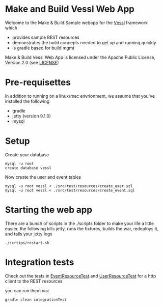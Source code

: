 # Make and Build Vessl Web App

Welcome to the Make & Build Sample webapp for the <a href="https://github.com/makeandbuild/vessl">Vessl</a> framework which
* provides sample REST resources
* demonstrates the build concepts needed to get up and running quickly
* is gradle based for build mgmt

Make & Build Vessl Web App is licensed under the Apache Public License, Version 2.0 (see [LICENSE](./LICENSE))


# Pre-requisettes

In addition to running on a linux/mac envrionment, we assume that you've installed the following:
* gradle
* jetty (version 9.1.0)
* mysql


# Setup

Create your database

    mysql -u root
    create database vessl

Now create the user and event tables

    mysql -u root vessl < ./src/test/resources/create_user.sql
    mysql -u root vessl < ./src/test/resources/create_event.sql

# Starting the web app

There are a bunch of scripts in the ./scripts folder to make your life a little easier, the following kills jetty, runs the fixtures, builds the war, redeploys it, and tails your jetty logs

    ./scrtips/restart.sh


# Integration tests

Check out the tests in [EventResourceTest](./src/test/java/com/makeandbuild/vessl/sample/rest/EventResourceTest.java) and [UserResourceTest](./src/test/java/com/makeandbuild/vessl/sample/rest/UserResourceTest.java) for a http client to the REST resources

you can run them via:

    gradle clean integrationTest


























